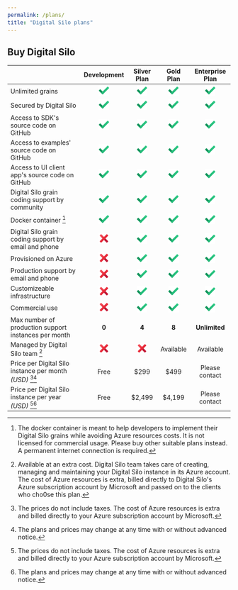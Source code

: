 ```yaml
---
permalink: /plans/
title: "Digital Silo plans"
---
```


## Buy Digital Silo

| |  Development |  Silver Plan | Gold Plan  | Enterprise Plan  |
|:--|:-:|:-:|:-:|:-:|
| Unlimited grains | ![checkmark](/assets/images/checkmark24x24.png) | ![checkmark](/assets/images/checkmark24x24.png) | ![checkmark](/assets/images/checkmark24x24.png) | ![checkmark](/assets/images/checkmark24x24.png) |
| Secured by Digital Silo | ![checkmark](/assets/images/checkmark24x24.png) | ![checkmark](/assets/images/checkmark24x24.png) | ![checkmark](/assets/images/checkmark24x24.png) | ![checkmark](/assets/images/checkmark24x24.png) |
| Access to SDK's source code on GitHub | ![checkmark](/assets/images/checkmark24x24.png) | ![checkmark](/assets/images/checkmark24x24.png) | ![checkmark](/assets/images/checkmark24x24.png) | ![checkmark](/assets/images/checkmark24x24.png) |
| Access to examples' source code on GitHub | ![checkmark](/assets/images/checkmark24x24.png) | ![checkmark](/assets/images/checkmark24x24.png) | ![checkmark](/assets/images/checkmark24x24.png) | ![checkmark](/assets/images/checkmark24x24.png) |
| Access to UI client app's source code on GitHub | ![checkmark](/assets/images/checkmark24x24.png) | ![checkmark](/assets/images/checkmark24x24.png) | ![checkmark](/assets/images/checkmark24x24.png) | ![checkmark](/assets/images/checkmark24x24.png) |
| Digital Silo grain coding support by community | ![checkmark](/assets/images/checkmark24x24.png) | ![checkmark](/assets/images/checkmark24x24.png) | ![checkmark](/assets/images/checkmark24x24.png) | ![checkmark](/assets/images/checkmark24x24.png) |
| Docker container [^1] | ![checkmark](/assets/images/checkmark24x24.png) | ![checkmark](/assets/images/checkmark24x24.png) | ![checkmark](/assets/images/checkmark24x24.png) | ![checkmark](/assets/images/checkmark24x24.png) |
| Digital Silo grain coding support by email and phone | ![delete](/assets/images/delete24x24.png) | ![checkmark](/assets/images/checkmark24x24.png) | ![checkmark](/assets/images/checkmark24x24.png) | ![checkmark](/assets/images/checkmark24x24.png) |
| Provisioned on Azure | ![delete](/assets/images/delete24x24.png) | ![checkmark](/assets/images/checkmark24x24.png) | ![checkmark](/assets/images/checkmark24x24.png) | ![checkmark](/assets/images/checkmark24x24.png) |
| Production support by email and phone | ![delete](/assets/images/delete24x24.png) | ![checkmark](/assets/images/checkmark24x24.png) | ![checkmark](/assets/images/checkmark24x24.png) | ![checkmark](/assets/images/checkmark24x24.png) |
| Customizeable infrastructure | ![delete](/assets/images/delete24x24.png) | ![checkmark](/assets/images/checkmark24x24.png) | ![checkmark](/assets/images/checkmark24x24.png) | ![checkmark](/assets/images/checkmark24x24.png) |
| Commercial use | ![delete](/assets/images/delete24x24.png) | ![checkmark](/assets/images/checkmark24x24.png) | ![checkmark](/assets/images/checkmark24x24.png) | ![checkmark](/assets/images/checkmark24x24.png) |
| Max number of production support instances per month | **0** | **4** | **8** | **Unlimited** |
| Managed by Digital Silo team [^2] | ![delete](/assets/images/delete24x24.png) | ![delete](/assets/images/delete24x24.png) | Available | Available |
| Price per Digital Silo instance per month *(USD)* [^3][^4] | Free | $299 | $499 | Please contact |
| Price per Digital Silo instance per year *(USD)* [^3][^4] | Free | $2,499 | $4,199 | Please contact |

[^1]: The docker container is meant to help developers to implement their Digital Silo grains while avoiding Azure resources costs. It is not licensed for commercial usage. Please buy other suitable plans instead. A permanent internet connection is required.
[^2]: Available at an extra cost. Digital Silo team takes care of creating, managing and maintaining your Digital Silo instance in its Azure account. The cost of Azure resources is extra, billed directly to Digital Silo's Azure subscription account by Microsoft and passed on to the clients who cho0se this plan.
[^3]: The prices do not include taxes. The cost of Azure resources is extra and billed directly to your Azure subscription account by Microsoft.
[^4]: The plans and prices may change at any time with or without advanced notice.
